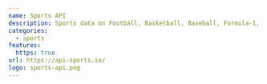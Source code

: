 ```yaml
---
name: Sports API
description: Sports data on Football, Basketball, Baseball, Formula-1, Handball, Hockey, Rugby, Vollyeball and more
categories:
  - sports
features:
  https: true
url: https://api-sports.io/
logo: sports-api.png
---
```

